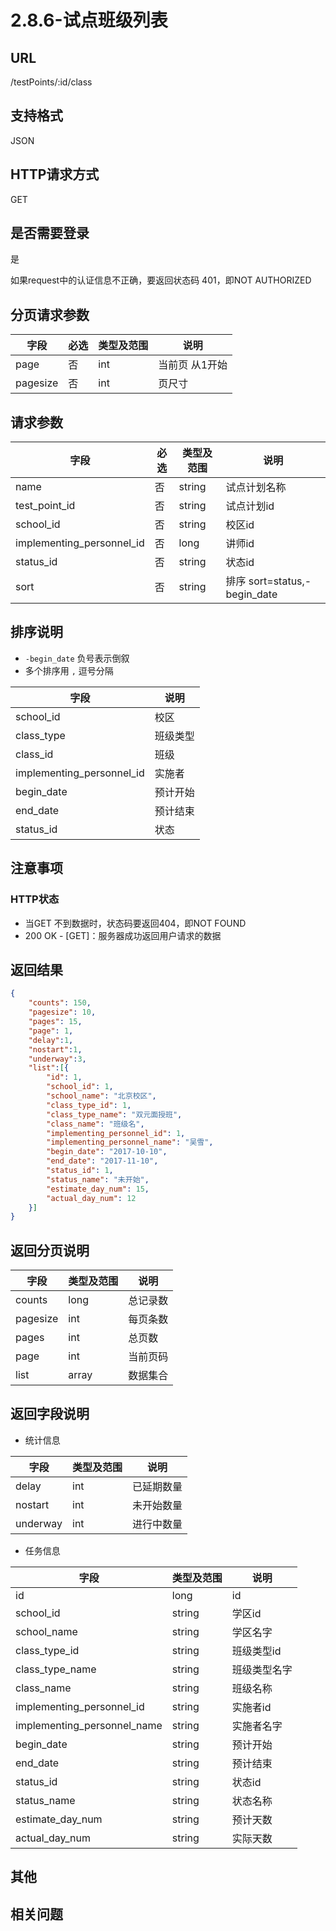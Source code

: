 # 2.8.6-试点班级列表

## URL

/testPoints/:id/class

## 支持格式

JSON

## HTTP请求方式

GET

## 是否需要登录

是

如果request中的认证信息不正确，要返回状态码 401，即NOT AUTHORIZED

## 分页请求参数

字段 | 必选 | 类型及范围 | 说明
----|------|----------|-------------
page        |   否   | int    | 当前页 从1开始
pagesize    |   否   | int    | 页尺寸

## 请求参数

字段 | 必选 | 类型及范围 | 说明
----|------|----------|-------------
name                        |   否   | string  | 试点计划名称
test_point_id               |   否   | string  | 试点计划id
school_id                   |   否   | string  | 校区id
implementing_personnel_id   |   否   | long    | 讲师id
status_id                   |   否   | string  | 状态id
sort                        |   否   | string  | 排序 sort=status,-begin_date

## 排序说明

- `-begin_date` 负号表示倒叙
- 多个排序用 `,` 逗号分隔

字段 | 说明
----|------
school_id                   | 校区
class_type                  | 班级类型
class_id                    | 班级
implementing_personnel_id   | 实施者
begin_date                  | 预计开始
end_date                    | 预计结束
status_id                   | 状态

## 注意事项

### HTTP状态

- 当GET 不到数据时，状态码要返回404，即NOT FOUND
- 200 OK - [GET]：服务器成功返回用户请求的数据

## 返回结果

```json
{
    "counts": 150,
    "pagesize": 10,
    "pages": 15,
    "page": 1,
    "delay":1,
    "nostart":1,
    "underway":3,
    "list":[{
        "id": 1,
        "school_id": 1,
        "school_name": "北京校区",
        "class_type_id": 1,
        "class_type_name": "双元面授班",
        "class_name": "班级名",
        "implementing_personnel_id": 1,
        "implementing_personnel_name": "吴雪",
        "begin_date": "2017-10-10",
        "end_date": "2017-11-10",
        "status_id": 1,
        "status_name": "未开始",
        "estimate_day_num": 15,
        "actual_day_num": 12
    }]
}
```

## 返回分页说明

字段 | 类型及范围 | 说明
----|----------|-------------
counts      | long   | 总记录数
pagesize    | int    | 每页条数
pages       | int    | 总页数
page        | int    | 当前页码
list        | array  | 数据集合

## 返回字段说明

- 统计信息

字段 | 类型及范围 | 说明
----|----------|-------------
delay     | int  | 已延期数量
nostart   | int  | 未开始数量
underway  | int  | 进行中数量

- 任务信息

字段 | 类型及范围 | 说明
----|----------|-------------
id                          | long       | id
school_id                   | string     | 学区id
school_name                 | string     | 学区名字
class_type_id               | string     | 班级类型id
class_type_name             | string     | 班级类型名字
class_name                  | string     | 班级名称
implementing_personnel_id   | string     | 实施者id
implementing_personnel_name | string     | 实施者名字
begin_date                  | string     | 预计开始
end_date                    | string     | 预计结束
status_id                   | string     | 状态id
status_name                 | string     | 状态名称
estimate_day_num            | string     | 预计天数
actual_day_num              | string     | 实际天数

## 其他

## 相关问题
